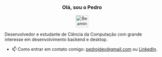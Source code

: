 <div align="center">
  <h3>Olá, sou o Pedro</h3>
  <img src="https://raw.githubusercontent.com/Tarikul-Islam-Anik/Animated-Fluent-Emojis/master/Emojis/Smilies/Beaming%20Face%20with%20Smiling%20Eyes.png" alt="Beaming Face with Smiling Eyes" width="40" height="40" />
</div>

Desenvolvedor e estudante de Ciência da Computação com grande interesse em desenvolvimento backend e desktop.

- 📫 Como entrar em contato comigo: pedrojdev@gmail.com ou [LinkedIn](https://www.linkedin.com/in/pedrojdev).
